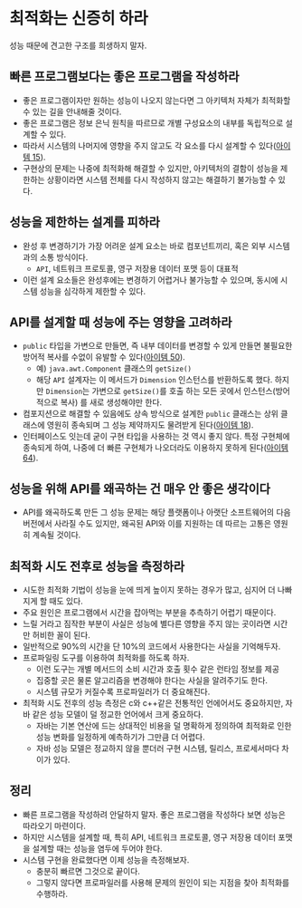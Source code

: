 # 최적화는 신증히 하라

성능 때문에 견고한 구조를 희생하지 말자. 

## 빠른 프로그램보다는 좋은 프로그램을 작성하라

* 좋은 프로그램이자만 원하는 성능이 나오지 않는다면 그 아키텍처 자체가 최적화할 수 있는 길을 안내해줄 것이다.
* 좋은 프로그램은 정보 은닉 원칙을 따르므로 개별 구성요소의 내부를 독립적으로 설계할 수 있다.
* 따라서 시스템의 나머지에 영향을 주지 않고도 각 요소를 다시 설계할 수 있다([아이템 15](https://github.com/parkhanbeen/study/blob/master/effective-java/4%EC%9E%A5/15.%ED%81%B4%EB%9E%98%EC%8A%A4%EC%99%80%20%EB%A9%A4%EB%B2%84%EC%9D%98%20%EC%A0%91%EA%B7%BC%20%EA%B6%8C%ED%95%9C%EC%9D%84%20%EC%B5%9C%EC%86%8C%ED%99%94%ED%95%98%EB%9D%BC.md)).
* 구현상의 문제는 나중에 최적화해 해결할 수 있지만, 아키텍처의 결함이 성능을 제한하는 상황이라면 시스템 전체를 다시 작성하지 않고는 해결하기 불가능할 수 있다.

## 성능을 제한하는 설계를 피하라

* 완성 후 변경하기가 가장 어려운 설계 요소는 바로 컴포넌트끼리, 혹은 외부 시스템과의 소통 방식이다.
  * `API`, 네트워크 프로토콜, 영구 저장용 데이터 포맷 등이 대표적
* 이런 설계 요소들은 완성후에는 변경하기 어렵거나 불가능할 수 있으며, 동시에 시스템 성능을 심각하게 제한할 수 있다.

## API를 설계할 때 성능에 주는 영향을 고려하라

* `public` 타입을 가변으로 만들면, 즉 내부 데이터를 변경할 수 있게 만들면 불필요한 방어적 복사를 수없이 유발할 수 있다([아이템 50](https://github.com/parkhanbeen/study/blob/master/effective-java/8%EC%9E%A5/50.%EC%A0%81%EC%8B%9C%EC%97%90%20%EB%B0%A9%EC%96%B4%EC%A0%81%20%EB%B3%B5%EC%82%AC%EB%B3%B8%EC%9D%84%20%EB%A7%8C%EB%93%A4%EB%9D%BC.md)).
  * 예) `java.awt.Component` 클래스의 `getSize()`
  * 해당 `API` 설계자는 이 메서드가 `Dimension` 인스턴스를 반환하도록 했다. 하지만 `Dimension`는 가변으로 `getSize()`를 호출 하는 모든 곳에서 
    인스턴스(방어적으로 복사) 를 새로 생성해야만 한다.
* 컴포지션으로 해결할 수 있음에도 상속 방식으로 설계한 `public` 클래스는 상위 클래스에 영원히 종속되며 그 성능 제약까지도 물려받게 된다([아이템 18](https://github.com/parkhanbeen/study/blob/master/effective-java/4%EC%9E%A5/18.%EC%83%81%EC%86%8D%EB%B3%B4%EB%8B%A4%EB%8A%94%20%EC%BB%B4%ED%8F%AC%EC%A7%80%EC%85%98%EC%9D%84%20%EC%82%AC%EC%9A%A9%ED%95%98%EB%9D%BC.md)).
* 인터페이스도 잇는데 굳이 구현 타입을 사용하는 것 역시 좋지 않다. 특정 구현체에 종속되게 하여, 나중에 더 빠른 구현체가 나오더라도 이용하지 못하게 된다([아이템 64](https://github.com/parkhanbeen/study/blob/master/effective-java/9%EC%9E%A5/64.%EA%B0%9D%EC%B2%B4%EB%8A%94%20%EC%9D%B8%ED%84%B0%ED%8E%98%EC%9D%B4%EC%8A%A4%EB%A5%BC%20%EC%82%AC%EC%9A%A9%ED%95%B4%20%EC%B0%B8%EC%A1%B0%ED%95%98%EB%9D%BC.md)).

## 성능을 위해 API를 왜곡하는 건 매우 안 좋은 생각이다

* API를 왜곡하도록 만든 그 성능 문제는 해당 플랫폼이나 아랫단 소프트웨어의 다음 버전에서 사라질 수도 있지만, 왜곡된 API와 이를 지원하는 데 따르는 고통은
 영원히 계속될 것이다.

## 최적화 시도 전후로 성능을 측정하라

* 시도한 최적화 기법이 성능을 눈에 띄게 높이지 못하는 경우가 많고, 심지어 더 나빠지게 할 때도 있다.
* 주요 원인은 프로그램에서 시간을 잡아먹는 부분을 추측하기 어렵기 때문이다.
* 느릴 거라고 짐작한 부분이 사실은 성능에 별다른 영향을 주지 않는 곳이라면 시간만 허비한 꼴이 된다.
* 일반적으로 90%의 시간을 단 10%의 코드에서 사용한다는 사실을 기억해두자.
* 프로파일링 도구를 이용하여 최적화를 하도록 하자.
  * 이런 도구는 개별 메서드의 소비 시간과 호출 횟수 같은 런타임 정보를 제공
  * 집중할 곳은 물론 알고리즘을 변경해야 한다는 사실을 알려주기도 한다.
  * 시스템 규모가 커질수록 프로파일러가 더 중요해진다.
* 최적화 시도 전후의 성능 측정은 c와 c++같은 전통적인 언에어서도 중요하지만, 자바 같은 성능 모델이 덜 정교한 언어에서 크게 중요하다.
  * 자바는 기본 연산에 드는 상대적인 비용을 덜 명확하게 정의하여 최적화로 인한 성능 변화를 일정하게 예측하기가 그만큼 더 어렵다.
  * 자바 성능 모델은 정교하지 않을 뿐더러 구현 시스템, 릴리스, 프로세서마다 차이가 있다.

## 정리

* 빠른 프로그램을 작성하려 안달하지 말자. 좋은 프로그램을 작성하다 보면 성능은 따라오기 마련이다.
* 하지만 시스템을 설계할 때, 특히 API, 네트워크 프로토콜, 영구 저장용 데이터 포맷을 설계할 때는 성능을 염두에 두어야 한다.
* 시스템 구현을 완료했다면 이제 성능을 측정해보자.
  * 충분히 빠르면 그것으로 끝이다.
  * 그렇지 않다면 프로파일러를 사용해 문제의 원인이 되는 지점을 찾아 최적화를 수행하라.

